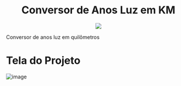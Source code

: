 <h1 align="center"> Conversor de Anos Luz em KM</h1>
<p align="center">
<img src="http://img.shields.io/static/v1?label=STATUS&message=%20CONCLUIDO&color=GREEN&style=for-the-badge"/>
</p>
Conversor de anos luz em quilômetros


# Tela do Projeto

![image](https://user-images.githubusercontent.com/97040972/154802254-1f16c0f2-67ef-4116-afb0-d14fea8933a1.png)
